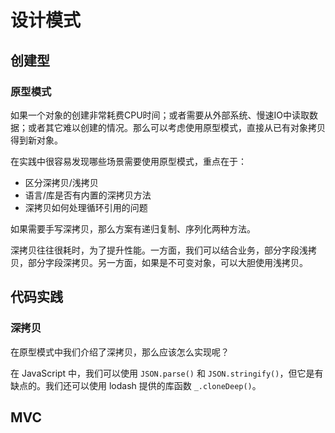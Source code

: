 # 设计模式
## 创建型
### 原型模式
如果一个对象的创建非常耗费CPU时间；或者需要从外部系统、慢速IO中读取数据；或者其它难以创建的情况。那么可以考虑使用原型模式，直接从已有对象拷贝得到新对象。

在实践中很容易发现哪些场景需要使用原型模式，重点在于：
- 区分深拷贝/浅拷贝
- 语言/库是否有内置的深拷贝方法
- 深拷贝如何处理循环引用的问题

如果需要手写深拷贝，那么方案有递归复制、序列化两种方法。

深拷贝往往很耗时，为了提升性能。一方面，我们可以结合业务，部分字段浅拷贝，部分字段深拷贝。另一方面，如果是不可变对象，可以大胆使用浅拷贝。

## 代码实践
### 深拷贝
在原型模式中我们介绍了深拷贝，那么应该怎么实现呢？

在 JavaScript 中，我们可以使用 `JSON.parse()` 和 `JSON.stringify()`，但它是有缺点的。我们还可以使用 lodash 提供的库函数 `_.cloneDeep()`。

## MVC
